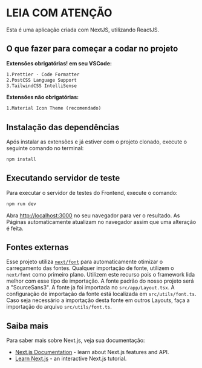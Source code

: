 # LEIA COM ATENÇÃO

Esta é uma aplicação criada com NextJS, utilizando ReactJS.

## O que fazer para começar a codar no projeto

**Extensões obrigatórias! em seu VSCode:**

```txt
1.Prettier - Code Formatter
2.PostCSS Language Support
3.TailwindCSS IntelliSense
```

**Extensões não obrigatórias:**

```txt
1.Material Icon Theme (recomendado)
```

## Instalação das dependências

Após instalar as extensões e já estiver com o projeto clonado, execute o seguinte comando no terminal:

```bash
npm install
```

## Executando servidor de teste

Para executar o servidor de testes do Frontend, execute o comando:

```bash
npm run dev
```

Abra [http://localhost:3000](http://localhost:3000) no seu navegador para ver o resultado.
As Páginas automaticamente atualizam no navegador assim que uma alteração é feita.

## Fontes externas

Esse projeto utiliza [`next/font`](https://nextjs.org/docs/app/building-your-application/optimizing/fonts) para automaticamente otimizar o carregamento das fontes. Qualquer importação de fonte, utilizem o `next/font` como primeiro plano. Utilizem este recurso pois o framework lida melhor com esse tipo de importação. A fonte padrão do nosso projeto será a "SourceSans3". A fonte ja foi importada no `src/app/Layout.tsx`. A configuração de importação da fonte está localizada em `src/utils/font.ts`. Caso seja necessário a importação desta fonte em outros Layouts, faça a importação do arquivo `src/utils/font.ts`.

## Saiba mais

Para saber mais sobre Next.js, veja sua documentação:

- [Next.js Documentation](https://nextjs.org/docs) - learn about Next.js features and API.
- [Learn Next.js](https://nextjs.org/learn) - an interactive Next.js tutorial.
